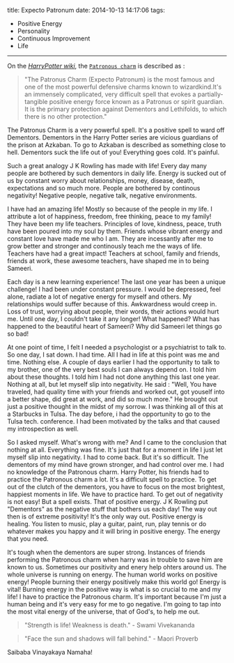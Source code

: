 title: Expecto Patronum
date: 2014-10-13 14:17:06
tags: 
- Positive Energy
- Personality
- Continuous Improvement
- Life
---

On the [*HarryPotter wiki*](http://harrypotter.wikia.com), the [`Patronous charm`](http://harrypotter.wikia.com/wiki/Patronus) is described as :
>"The Patronus Charm (Expecto Patronum) is the most famous and one of the most powerful 
defensive charms known to wizardkind.It's an immensely complicated, very difficult 
spell that evokes a partially-tangible positive energy force known as a Patronus 
or spirit guardian. It is the primary protection against Dementors and Lethifolds, 
to which there is no other protection."

The Patronus Charm is a very powerful spell. It's a positive spell to ward off
Dementors. Dementors in the Harry Potter series are vicious guardians of the
prison at Azkaban. To go to Azkaban is described as something close to hell.
Dementors suck the life out of you! Everything goes cold. It's painful.

Such a great analogy J K Rowling has made with life! Every day many people are
bothered by such dementors in daily life. Energy is sucked out of us by constant
worry about relationships, money, disease, death, expectations and so much more.
People are bothered by continous negativity! Negative people, negative talk,
negative environments.

I have had an amazing life! Mostly so because of the people in my life. I
attribute a lot of happiness, freedom, free thinking, peace to my family! They have
been my life teachers. Principles of love, kindness, peace, truth have been
poured into my soul by them. Friends whose vibrant energy and constant love have
made me who I am. They are incessantly after me to grow better and stronger and
continously teach me the ways of life. Teachers have had a great impact!
Teachers at school, family and friends, friends at work, these awesome teachers, 
have shaped me in to being Sameeri.

Each day is a new learning experience! The last one year has been a unique
challenge! I had been under constant pressure. I would be depressed, feel alone,
radiate a lot of negative energy for myself and others. My relationships would
suffer because of this. Awkwardness would creep in. Loss of trust, worrying
about people, their words, their actions would hurt me. Until one day, I
couldn't take it any longer! What happened? What has happened to the beautiful
heart of Sameeri? Why did Sameeri let things go so bad! 

At one point of time, I felt I needed a psychologist or a psychiatrist to talk
to. So one day, I sat down. I had time. All I had in life at this point was me
and time. Nothing else. A couple of days earlier I had the opportunity to talk
to my brother, one of the very best souls I can always depend on. I told him
about these thoughts. I told him I had not done anything this last one year.
Nothing at all, but let myself slip into negativity. He said : "Well, You have traveled,
had quality time with your friends and worked out, got youself into a better shape,
did great at work, and did so much more." He brought out just a positive thought 
in the midst of my sorrow. I was thinking all of this at a Starbucks in Tulsa. 
The day before, i had the opportunity to go to the Tulsa tech. conference. I
had been motivated by the talks and that caused my introspection as well. 

So I asked myself. What's wrong with me? And I came to the conclusion that 
nothing at all. Everything was fine. It's just that for a moment in life I just
let myself slip into negativity. I had to come back. But it's so difficult.
The dementors of my mind have grown stronger, and had control over me. I had no
knowledge of the Patronous charm. Harry Potter, his friends had to practice the
Patronous charm a lot. It's a difficult spell to practice. To get out of the
clutch of the dementors, you have to focus on the most brightest, happiest
moments in life. We have to practice hard. To get out of negativity is not easy!
But a spell exists. That of positive energy. J K Rowling put "Dementors" as the
negative stuff that bothers us each day! The way out then is of extreme
positivity! It's the only way out. Positive energy is healing. You listen to
music, play a guitar, paint, run, play tennis or do whatever makes you happy 
and it will bring in positive energy. The energy that you need.

It's tough when the dementors are super strong. Instances of friends performing
the Patronous charm when harry was in trouble to save him are known to us.
Sometimes our positivity and enery help ohters around us. The whole universe is
running on energy. The human world works on positive energy! People burning
their energy positively make this world go! Energy is vital! Burning energy in
the positive way is what is so crucial to me and my life! I have to practice the
Patronous charm. It's important because I'm just a human being and it's very
easy for me to go negative. I'm going to tap into the most vital energy of the
universe, that of God's, to help me out.

>"Strength is life! Weakness is death." - Swami Vivekananda 

>"Face the sun and shadows will fall behind." - Maori Proverb

Saibaba	Vinayakaya Namaha!